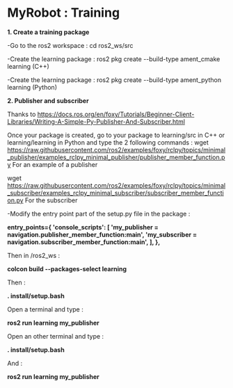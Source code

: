 # MyRobot : Training

**1. Create a training package**

-Go to the ros2 workspace : cd ros2_ws/src

-Create the learning package : ros2 pkg create --build-type ament_cmake learning (C++)

-Create the learning package : ros2 pkg create --build-type ament_python learning (Python)


**2. Publisher and subscriber**

Thanks to https://docs.ros.org/en/foxy/Tutorials/Beginner-Client-Libraries/Writing-A-Simple-Py-Publisher-And-Subscriber.html

Once your package is created, go to your package to learning/src in C++ or learning/learning in Python and type the 2 following commands :
wget https://raw.githubusercontent.com/ros2/examples/foxy/rclpy/topics/minimal_publisher/examples_rclpy_minimal_publisher/publisher_member_function.py
For an example of a publisher

wget https://raw.githubusercontent.com/ros2/examples/foxy/rclpy/topics/minimal_subscriber/examples_rclpy_minimal_subscriber/subscriber_member_function.py
For the subscriber

-Modify the entry point part of the setup.py file in the package :

**entry_points={
        'console_scripts': [
                'my_publisher = navigation.publisher_member_function:main',
                'my_subscriber = navigation.subscriber_member_function:main',
        ],
},**

Then in /ros2_ws :

**colcon build --packages-select learning**

Then :

**. install/setup.bash**

Open a terminal and type :

**ros2 run learning my_publisher**

Open an other terminal and type :

**. install/setup.bash**

And :

**ros2 run learning my_publisher**
